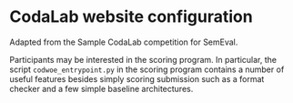 # CodaLab website configuration

Adapted from the Sample CodaLab competition for SemEval.

Participants may be interested in the scoring program. In particular, the script
`codwoe_entrypoint.py` in the scoring program contains a number of useful
features besides simply scoring submission such as a format checker and a few
simple baseline architectures.
